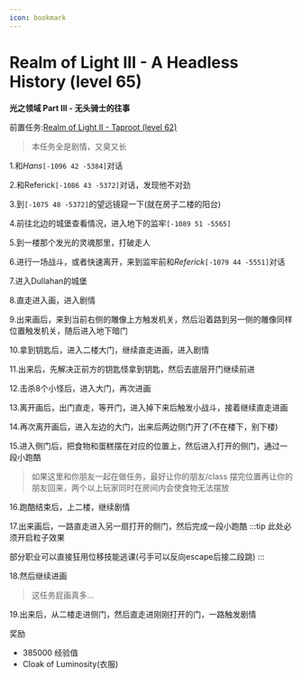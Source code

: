 ```yaml
---
icon: bookmark
---
```



# Realm of Light III - A Headless History (level 65)
**光之领域 Part III - 无头骑士的往事**

前置任务:[Realm of Light II - Taproot (level 62)](/WynncraftCNguide/quests/lvl61-70/level%2062%20-%20Realm%20of%20Light%20II%20-%20Taproot.html)

>本任务全是剧情，又臭又长

1.和*Hans*`[-1096 42 -5384]`对话

2.和Referick`[-1086 43 -5372]`对话，发现他不对劲

3.到`[-1075 48 -5372]`的望远镜窥一下(就在房子二楼的阳台)

4.前往北边的城堡查看情况，进入地下的监牢`[-1089 51 -5565]`

5.到一楼那个发光的灵魂那里，打破走人

6.进行一场战斗，或者快速离开，来到监牢前和*Referick*`[-1079 44 -5551]`对话

7.进入Dullahan的城堡

8.直走进入画，进入剧情

9.出来画后，来到当前右侧的雕像上方触发机关，然后沿着路到另一侧的雕像同样位置触发机关，随后进入地下暗门

10.拿到钥匙后，进入二楼大门，继续直走进画，进入剧情

11.出来后，先解决正前方的钥匙怪拿到钥匙，然后去底层开门继续前进

12.击杀8个小怪后，进入大门，再次进画

13.离开画后，出门直走，等开门，进入掉下来后触发小战斗，接着继续直走进画

14.再次离开画后，进入左边的大门，出来后两边侧门开了(不在楼下，别下楼)

15.进入侧门后，把食物和蛋糕摆在对应的位置上，然后进入打开的侧门，通过一段小跑酷
>如果这里和你朋友一起在做任务，最好让你的朋友/class 摆完位置再让你的朋友回来，两个以上玩家同时在房间内会使食物无法摆放

16.跑酷结束后，上二楼，继续剧情

17.出来画后，一路直走进入另一扇打开的侧门，然后完成一段小跑酷
:::tip
此处必须开启粒子效果

部分职业可以直接狂用位移技能逃课(弓手可以反向escape后接二段跳)
:::

18.然后继续进画
>这任务屁画真多...

19.出来后，从二楼走进侧门，然后直走进刚刚打开的门，一路触发剧情

奖励
+ 385000 经验值
+ Cloak of Luminosity(衣服)
